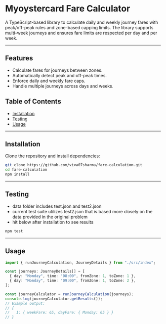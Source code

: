 # Myoystercard Fare Calculator

A TypeScript-based library to calculate daily and weekly journey fares with peak/off-peak rules and zone-based capping limits. The library supports multi-week journeys and ensures fare limits are respected per day and per week.

---

## Features

- Calculate fares for journeys between zones.
- Automatically detect peak and off-peak times.
- Enforce daily and weekly fare caps.
- Handle multiple journeys across days and weeks.

## Table of Contents

- [Installation](#installation)
- [Testing](#testing) 
- [Usage](#usage)

---

## Installation

Clone the repository and install dependencies:

```bash
git clone https://github.com/viva07sharma/fare-calculation.git
cd fare-calculation
npm install
```
---

## Testing

- data folder includes test.json and test2.json
- current test suite utilizes test2.json that is based more closely on the data provided in the original problem
- hit below after installation to see results

```bash
npm test
```

---

## Usage

```ts
import { runJourneyCalculation, JourneyDetails } from "./src/index";

const journeys: JourneyDetails[] = [
  { day: "Monday", time: "08:00", fromZone: 1, toZone: 1 },
  { day: "Monday", time: "09:00", fromZone: 1, toZone: 2 },
];

const journeyCalculator = runJourneyCalculation(journeys);
console.log(journeyCalculator.getResults());
// Example output:
// {
//   1: { weekFare: 65, dayFare: { Monday: 65 } }
// }
```
